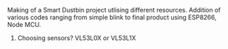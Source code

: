 Making of a Smart Dustbin project utlising different resources.
Addition of various codes ranging from simple blink to final product using ESP8266, Node MCU.

1. Choosing sensors? VL53L0X or VL53L1X
